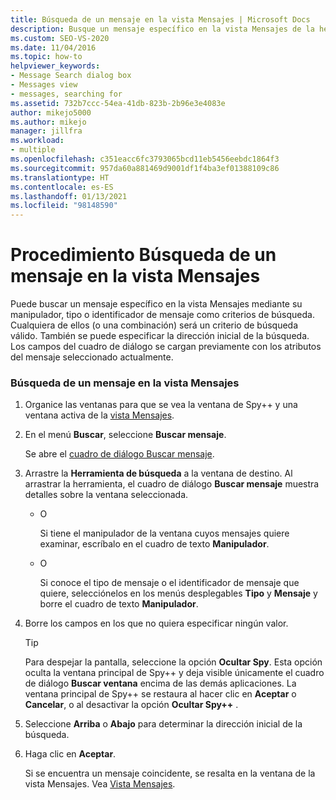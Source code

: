 ```yaml
---
title: Búsqueda de un mensaje en la vista Mensajes | Microsoft Docs
description: Busque un mensaje específico en la vista Mensajes de la herramienta Spy++ mediante su manipulador, tipo o identificador de mensaje como criterios de búsqueda durante la depuración en Visual Studio.
ms.custom: SEO-VS-2020
ms.date: 11/04/2016
ms.topic: how-to
helpviewer_keywords:
- Message Search dialog box
- Messages view
- messages, searching for
ms.assetid: 732b7ccc-54ea-41db-823b-2b96e3e4083e
author: mikejo5000
ms.author: mikejo
manager: jillfra
ms.workload:
- multiple
ms.openlocfilehash: c351eacc6fc3793065bcd11eb5456eebdc1864f3
ms.sourcegitcommit: 957da60a881469d9001df1f4ba3ef01388109c86
ms.translationtype: HT
ms.contentlocale: es-ES
ms.lasthandoff: 01/13/2021
ms.locfileid: "98148590"
---
```

# <a name="how-to-search-for-a-message-in-messages-view"></a>Procedimiento Búsqueda de un mensaje en la vista Mensajes
Puede buscar un mensaje específico en la vista Mensajes mediante su manipulador, tipo o identificador de mensaje como criterios de búsqueda. Cualquiera de ellos (o una combinación) será un criterio de búsqueda válido. También se puede especificar la dirección inicial de la búsqueda. Los campos del cuadro de diálogo se cargan previamente con los atributos del mensaje seleccionado actualmente.

### <a name="to-search-for-a-message-in-messages-view"></a>Búsqueda de un mensaje en la vista Mensajes

1. Organice las ventanas para que se vea la ventana de Spy++ y una ventana activa de la [vista Mensajes](../debugger/messages-view.md).

2. En el menú **Buscar**, seleccione **Buscar mensaje**.

    Se abre el [cuadro de diálogo Buscar mensaje](../debugger/message-search-dialog-box.md).

3. Arrastre la **Herramienta de búsqueda** a la ventana de destino. Al arrastrar la herramienta, el cuadro de diálogo **Buscar mensaje** muestra detalles sobre la ventana seleccionada.

   - O

     Si tiene el manipulador de la ventana cuyos mensajes quiere examinar, escríbalo en el cuadro de texto **Manipulador**.

   - O

     Si conoce el tipo de mensaje o el identificador de mensaje que quiere, selecciónelos en los menús desplegables **Tipo** y **Mensaje** y borre el cuadro de texto **Manipulador**.

4. Borre los campos en los que no quiera especificar ningún valor.

   > [!TIP]
   > Para despejar la pantalla, seleccione la opción **Ocultar Spy**. Esta opción oculta la ventana principal de Spy++ y deja visible únicamente el cuadro de diálogo **Buscar ventana** encima de las demás aplicaciones. La ventana principal de Spy++ se restaura al hacer clic en **Aceptar** o **Cancelar**, o al desactivar la opción **Ocultar Spy++** .

5. Seleccione **Arriba** o **Abajo** para determinar la dirección inicial de la búsqueda.

6. Haga clic en **Aceptar**.

   Si se encuentra un mensaje coincidente, se resalta en la ventana de la vista Mensajes. Vea [Vista Mensajes](../debugger/messages-view.md).
